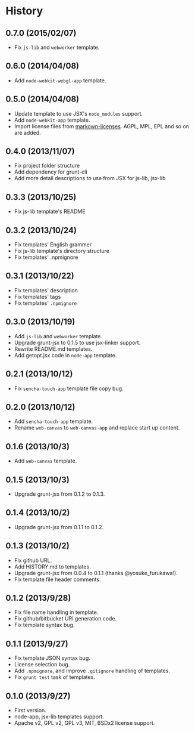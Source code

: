 History
==========

0.7.0 (2015/02/07)
-----------------------

* Fix `js-lib` and `webworker` template.

0.6.0 (2014/04/08)
-----------------------

* Add `node-webkit-webgl-app` template.

0.5.0 (2014/04/08)
-----------------------

* Update template to use JSX's `node_modules` support.
* Add `node-webkit-app` template.
* Import license files from [markown-licenses](https://github.com/IQAndreas/markdown-licenses). AGPL, MPL, EPL and so on are added.

0.4.0 (2013/11/07)
-----------------------

* Fix project folder structure
* Add dependency for grunt-cli
* Add more detail descriptions to use from JSX for js-lib, jsx-lib

0.3.3 (2013/10/25)
-----------------------

* Fix js-lib template's README

0.3.2 (2013/10/24)
-----------------------

* Fix templates' English grammer
* Fix js-lib template's directory structure
* Fix templates' .npmignore

0.3.1 (2013/10/22)
-----------------------

* Fix templates' description
* Fix templates' tags
* Fix templates' `.npmignore`

0.3.0 (2013/10/19)
-----------------------

* Add `js-lib` and `webworker` template.
* Upgrade grunt-jsx to 0.1.5 to use jsx-linker support.
* Rewrite README.md templates.
* Add getopt.jsx code in `node-app` template.

0.2.1 (2013/10/12)
-----------------------

* Fix `sencha-touch-app` template file copy bug.

0.2.0 (2013/10/12)
-----------------------

* Add `sencha-touch-app` template.
* Rename `web-canvas` to `web-canvas-app` and replace start up content.

0.1.6 (2013/10/3)
------------------

* Add `web-canvas` template.

0.1.5 (2013/10/3)
------------------

* Upgrade grunt-jsx from 0.1.2 to 0.1.3.

0.1.4 (2013/10/2)
------------------

* Upgrade grunt-jsx from 0.1.1 to 0.1.2.

0.1.3 (2013/10/2)
------------------

* Fix github URL.
* Add HISTORY.md to templates.
* Upgrade grunt-jsx from 0.0.4 to 0.1.1 (thanks @yosuke_furukawa!).
* Fix template file header comments.

0.1.2 (2013/9/28)
------------------

* Fix file name handling in template.
* Fix github/bitbucket URI generation code.
* Fix template syntax bug.

0.1.1 (2013/9/27)
------------------

* Fix template JSON syntax bug.
* License selection bug.
* Add `.npmignore`, and improve `.gitignore` handling of templates.
* Fix `grunt test` task of templates.

0.1.0 (2013/9/27)
------------------

* First version.
* node-app, jsx-lib templates support.
* Apache v2, GPL v2, GPL v3, MIT, BSDx2 license support.
